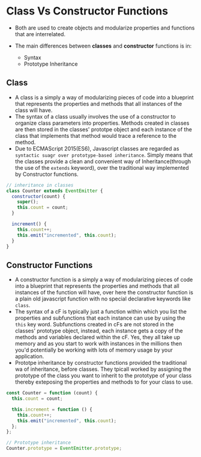 # Class Vs Constructor Functions

- Both are used to create objects and modularize properties and functions that are interrelated.

- The main differences between **classes** and **constructor** functions is in:
  - Syntax
  - Prototype Inheritance

## Class

- A class is a simply a way of modularizing pieces of code into a blueprint that represents the properties and methods that all instances of the class will have.
- The syntax of a class usually involves the use of a constructor to organize class parameters into properties. Methods created in classes are then stored in the classes' prototpe object and each instance of the class that implements that method would trace a reference to the method.
- Due to ECMAScript 2015(ES6), Javascript classes are regarded as `syntactic suagr over prototype-based inheritance`. Simply means that the classes provide a clean and convenient way of Inheritance(through the use of the `extends` keyword), over the traditional way implemented by Constructor functions.

```javascript
// inheritance in classes
class Counter extends EventEmitter {
  constructor(count) {
    super();
    this.count = count;
  }

  increment() {
    this.count++;
    this.emit("incremented", this.count);
  }
}
```

## Constructor Functions

- A constructor function is a simply a way of modularizing pieces of code into a blueprint that represents the properties and methods that all instances of the function will have, over here the constructor function is a plain old javascript function with no special declarative keywords like `class`.
- The syntax of a cF is typically just a function within which you list the properties and subfunctions that each instance can use by using the `this` key word. Subfunctions created in cFs are not stored in the classes' prototype object, instead, each instance gets a copy of the methods and variables declared within the cF. Yes, they all take up memory and as you start to work with instances in the millions then you'd potentially be working with lots of memory usage by your application.
- Prototpe inheritance by constructor functions provided the traditional wa of inheritance, before classes. They tpicall worked by assigning the prototype of the class you want to inherit to the prototype of your class thereby exteposing the properties and methods to for your class to use.

```javascript
const Counter = function (count) {
  this.count = count;

  this.increment = function () {
    this.count++;
    this.emit("incremented", this.count);
  };
};

// Prototype inheritance
Counter.prototype = EventEmitter.prototype;
```
